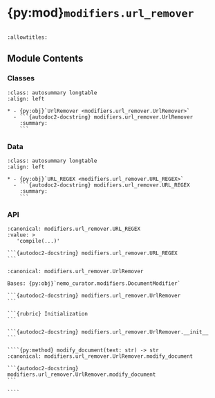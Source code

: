 # {py:mod}`modifiers.url_remover`

```{py:module} modifiers.url_remover
```

```{autodoc2-docstring} modifiers.url_remover
:allowtitles:
```

## Module Contents

### Classes

````{list-table}
:class: autosummary longtable
:align: left

* - {py:obj}`UrlRemover <modifiers.url_remover.UrlRemover>`
  - ```{autodoc2-docstring} modifiers.url_remover.UrlRemover
    :summary:
    ```
````

### Data

````{list-table}
:class: autosummary longtable
:align: left

* - {py:obj}`URL_REGEX <modifiers.url_remover.URL_REGEX>`
  - ```{autodoc2-docstring} modifiers.url_remover.URL_REGEX
    :summary:
    ```
````

### API

````{py:data} URL_REGEX
:canonical: modifiers.url_remover.URL_REGEX
:value: >
   'compile(...)'

```{autodoc2-docstring} modifiers.url_remover.URL_REGEX
```

````

`````{py:class} UrlRemover()
:canonical: modifiers.url_remover.UrlRemover

Bases: {py:obj}`nemo_curator.modifiers.DocumentModifier`

```{autodoc2-docstring} modifiers.url_remover.UrlRemover
```

```{rubric} Initialization
```

```{autodoc2-docstring} modifiers.url_remover.UrlRemover.__init__
```

````{py:method} modify_document(text: str) -> str
:canonical: modifiers.url_remover.UrlRemover.modify_document

```{autodoc2-docstring} modifiers.url_remover.UrlRemover.modify_document
```

````

`````
